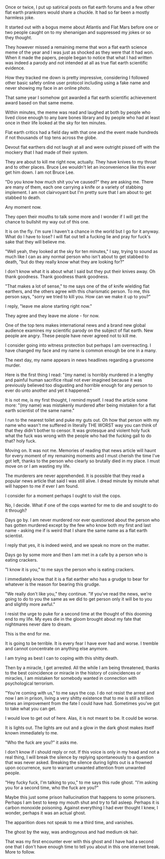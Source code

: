 Once or twice, I put up satirical posts on flat earth forums and a few other flat earth pranksters would share a chuckle. It had so far been a mostly harmless joke.

It started out with a bogus meme about Atlantis and Flat Mars before one or two people caught on to my shenanigan and suppressed my jokes or so they thought.

They however missed a remaining meme that won a flat earth science meme of the year and I was just as shocked as they were that it had won. When it made the papers, people began to notice that what I had written was indeed a parody and not intended at all as true flat earth scientific evidence.

How they tracked me down is pretty impressive, considering I followed other basic safety online user protocol including using a fake name and never showing my face in an online photo.

That same year I somehow got awarded a flat earth scientific achievement award based on that same meme.

Within minutes, the meme was read and laughed at both by people who lived close enough to any bare bones library and by people who had at least once in their life looked at the sky for ten minutes.

Flat earth critics had a field day with that one and the event made hundreds if not thousands of top tens across the globe.

Devout flat earthers did not laugh at all and were outright pissed off with the mockery that I had made of their system.

They are about to kill me right now, actually. They have knives to my throat and to other places. Bruce Lee wouldn't let an inconvenience like this ever get him down. I am not Bruce Lee.

"Do you know how much shit you've caused?" they are asking me. There are many of them, each one carrying a knife or a variety of stabbing implement. I am not clairvoyant but I'm pretty sure that I am about to get stabbed to death.

Any moment now.

They open their mouths to talk some more and I wonder if I will get the chance to bullshit my way out of this one.

It is on the fly. I'm sure I haven't a chance in the world but I go for it anyway. What do I have to lose? I will flat out tell a fucking lie and pray for fuck's sake that they will believe me.

"Well yeah, they looked at the sky for ten minutes," I say, trying to sound as much like I can as any normal person who isn't about to get stabbed to death, "but do they really know what they are looking for?"

I don't know what it is about what I said but they put their knives away. Oh thank goodness. Thank goodness thank goodness.

"That makes a lot of sense," to me says one of the of knife wielding flat earthers, and the others agree with this charismatic person. To me, this person says, "sorry we tried to kill you. How can we make it up to you?"

I reply, "leave me alone starting right now."

They agree and they leave me alone - for now.

One of the top tens makes international news and a brand new global audience examines my scientific parody on the subject of flat earth. New people are angry. These people have never agreed not to kill me.

I consider going into witness protection but perhaps I am overreacting. I have changed my face and my name is common enough be one in a many.

The next day, my name appears in news headlines regarding a gruesome murder.

Here is the first thing I read: "(my name) is horribly murdered in a lengthy and painful human sacrifice ritual not ever imagined because it was previously believed too disgusting and horrible enough for any person to ever do unto another and yet it happened."

It is not me, is my first thought, I remind myself. I read the article some more: "(my name) was mistakenly murdered after being mistaken for a flat earth scientist of the same name."

I run to the nearest toilet and puke my guts out. Oh how that person with my name who wasn't me suffered in literally THE WORST way you can think of that they didn't bother to censor. It was grotesque and violent holy fuck what the fuck was wrong with the people who had the fucking gall to do that? holy fuck.

Moving on. It was not me. Memories of reading that news article will haunt for every moment of my remaining moments and I must cherish the time I've got left, thanks to the person who clearly so brutally died in my place. I must move on or I am wasting my life.

The murderers are never apprehended. It is possible that they read a popular news article that said I was still alive. I dread minute by minute what will happen to me if ever I am found.

I consider for a moment perhaps I ought to visit the cops.

No, I decide. What if one of the cops wanted for me to die and sought to do it through?

Days go by. I am never murdered nor ever questioned about the person who has gotten murdered except by the few who know both my first and last name - asking me if is weird that I share the same name as a flat earth scientist.

I reply that yes, it is indeed weird, and we speak no more on the matter.

Days go by some more and then I am met in a cafe by a person who is eating crackers.

"I know it is you," to me says the person who is eating crackers.

I immediately know that it is a flat earther who has a grudge to bear for whatever is the reason for bearing this grudge.

"We really don't like you," they continue. "If you've read the news, we're going to do to you the same as we did to get person only it will be to you and slightly more awful."

I resist the urge to puke for a second time at the thought of this dooming end to my life. My eyes die in the gloom brought about my fate that nightmares never dare to dream.

This is the end for me.

It is going to be terrible. It is every fear I have ever had and worse. I tremble and cannot concentrate on anything else anymore.

I am trying as best I can to coping with this shitty death.

Then by a miracle, I get arrested. All the while I am being threatened, thanks to the best coincidence or miracle in the history of coincidences or miracles, I am mistaken for somebody wanted in connection with psychological terrorism.

"You're coming with us," to me says the cop. I do not resist the arrest and now I am in prison, living a very shitty existence that to me is still a trillion times an improvement from the fate I could have had. Sometimes you've got to take what you can get.

I would love to get out of here. Alas, it is not meant to be. It could be worse.

It is lights out. The lights are out and a glow in the dark ghost makes itself known immediately to me.

"Who the fuck are you?" it asks me.

I don't know if i should reply or not. If this voice is only in my head and not a real thing, I will break the silence by replying spontaneously to a question that was never asked. Breaking the silence during lights out is a frowned upon occurrence, sure to warrant unwanted attention from unwanted people.

"Hey fucky fuck, I'm talking to you," to me says this rude ghost. "I'm asking you for a second time, who the fuck are you?"

Maybe this just some prison hallucination that happens to some prisoners. Perhaps I am best to keep my mouth shut and try to fall asleep. Perhaps it is carbon monoxide poisoning. Against everything I had ever thought I knew, I wonder, perhaps it was an actual ghost.

The apparition does not speak to me a third time, and vanishes.

The ghost by the way, was androgynous and had medium ok hair.

That was my first encounter ever with this ghost and I have had a second one that I don't have enough time to tell you about in this one internet break. More to follow.

